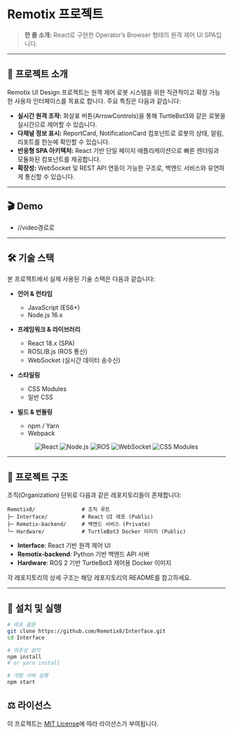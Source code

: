 # Remotix 프로젝트

> **한 줄 소개:** React로 구현한 Operator’s Browser 형태의 원격 제어 UI SPA입니다.

---

## 📖 프로젝트 소개

Remotix UI Design 프로젝트는 원격 제어 로봇 시스템을 위한 직관적이고 확장 가능한 사용자 인터페이스를 목표로 합니다. 주요 특징은 다음과 같습니다:

* **실시간 원격 조작:** 화살표 버튼(ArrowControls)을 통해 TurtleBot3와 같은 로봇을 실시간으로 제어할 수 있습니다.
* **다채널 정보 표시:** ReportCard, NotificationCard 컴포넌트로 로봇의 상태, 알림, 리포트를 한눈에 확인할 수 있습니다.
* **반응형 SPA 아키텍처:** React 기반 단일 페이지 애플리케이션으로 빠른 렌더링과 모듈화된 컴포넌트를 제공합니다.
* **확장성:** WebSocket 및 REST API 연동이 가능한 구조로, 백엔드 서비스와 유연하게 통신할 수 있습니다.

---

## 🎬 Demo
* //video경로로

---

## 🛠️ 기술 스택

본 프로젝트에서 실제 사용된 기술 스택은 다음과 같습니다:

* **언어 & 런타임**

  * JavaScript (ES6+)
  * Node.js 16.x
* **프레임워크 & 라이브러리**

  * React 18.x (SPA)
  * ROSLIB.js (ROS 통신)
  * WebSocket (실시간 데이터 송수신)
* **스타일링**

  * CSS Modules
  * 일반 CSS
* **빌드 & 번들링**

  * npm / Yarn
  * Webpack

<p align="center">
  <img alt="React" src="https://img.shields.io/badge/React-18.x-61DAFB?logo=react&logoColor=white" />
  <img alt="Node.js" src="https://img.shields.io/badge/Node.js-16.x-339933?logo=node.js&logoColor=white" />
  <img alt="ROS" src="https://img.shields.io/badge/ROSLIB.js-OK-339933" />
  <img alt="WebSocket" src="https://img.shields.io/badge/WebSocket-OK-informational" />
  <img alt="CSS Modules" src="https://img.shields.io/badge/CSS%20Modules-OK-lightgrey" />
</p>

---

## 📁 프로젝트 구조

조직(Organization) 단위로 다음과 같은 레포지토리들이 존재합니다:

```plaintext
Remotix8/               # 조직 루트
├─ Interface/           # React UI 레포 (Public)
├─ Remotix-backend/     # 백엔드 서비스 (Private)
└─ Hardware/            # TurtleBot3 Docker 이미지 (Public)
```

* **Interface**: React 기반 원격 제어 UI
* **Remotix-backend**: Python 기반 백엔드 API 서버
* **Hardware**: ROS 2 기반 TurtleBot3 제어용 Docker 이미지

각 레포지토리의 상세 구조는 해당 레포지토리의 README를 참고하세요.

---

## 🚀 설치 및 실행

```bash
# 레포 클론
git clone https://github.com/Remotix8/Interface.git
cd Interface

# 의존성 설치
npm install
# or yarn install

# 개발 서버 실행
npm start
```

## ⚖️ 라이선스

이 프로젝트는 [MIT License](LICENSE)에 따라 라이선스가 부여됩니다.
